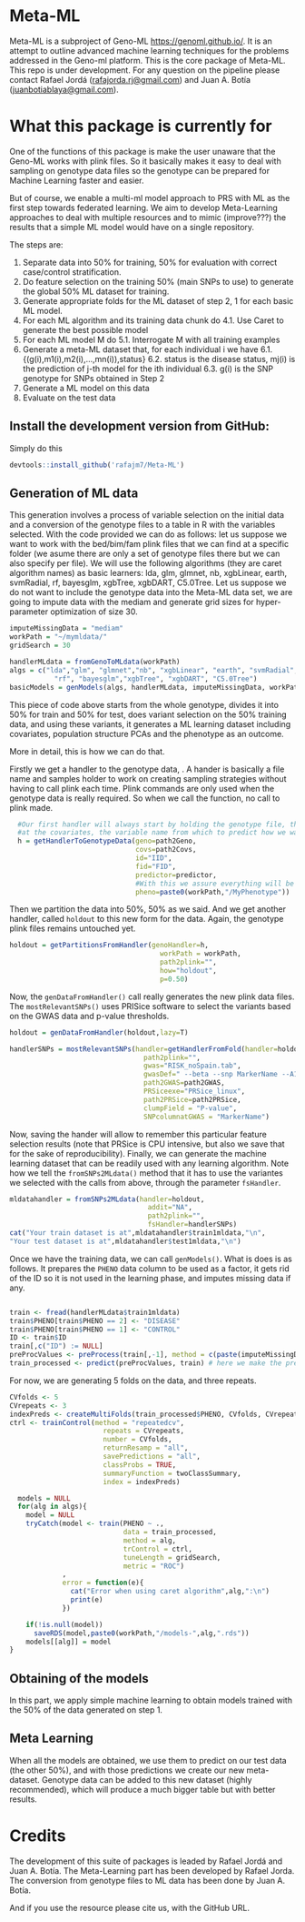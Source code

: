 # Meta-ML

Meta-ML is a subproject of Geno-ML <https://genoml.github.io/>. It is an attempt to outline advanced machine learning techniques for the problems addressed in the Geno-ml platform. This is the core package of Meta-ML. This repo is under development. For any question on the pipeline please contact Rafael Jordá (rafajorda.rj@gmail.com) and Juan A. Botía (juanbotiablaya@gmail.com). 

# What this package is currently for

One of the functions of this package is make the user unaware that the Geno-ML works with plink files. So it basically makes it easy to deal with sampling on genotype data files so the genotype can be prepared for Machine Learning faster and easier. 

But of course, we enable a multi-ml model approach to PRS with ML as the first step towards federated learning.
We aim to develop Meta-Learning approaches to deal with multiple resources and to mimic (improve???) the results that a simple ML model would have on a single repository.

The steps are:

1. Separate data into 50% for training, 50% for evaluation with correct case/control stratification.
2. Do feature selection on the training 50% (main SNPs to use) to generate the global 50% ML dataset for training.
3. Generate appropriate folds for the ML dataset of step 2, 1 for each basic ML model.
4. For each ML algorithm and its training data chunk do
     4.1. Use Caret to generate the best possible model
5. For each ML model M do
     5.1. Interrogate M with all training examples
6. Generate a meta-ML dataset that, for each individual i we have
     6.1. {(g(i),m1(i),m2(i),...,mn(i)),status}
     6.2. status is the disease status, mj(i) is the prediction of j-th model for the ith individual
     6.3. g(i) is the SNP genotype for SNPs obtained in Step 2
7. Generate a ML model on this data
8. Evaluate on the test data


## Install the development version from GitHub:

Simply do this
```r
devtools::install_github('rafajm7/Meta-ML')
```

## Generation of ML data 
This generation involves a process of variable selection on the initial data and a conversion of the genotype files to a table in R with the variables selected. With the code provided we can do as follows: let us suppose we want to work with the bed/bim/fam plink files that we can find at a specific folder (we asume there are only a set of genotype files there but we can also specify per file). We will use the following algorithms (they are caret algorithm names) as basic learners: lda, glm, glmnet, nb, xgbLinear, earth, svmRadial,
rf, bayesglm, xgbTree, xgbDART, C5.0Tree. Let us suppose we do not want to include the genotype data into the Meta-ML data set, we are going to impute data with the mediam and generate grid sizes for hyper-parameter optimization of size 30.

```r
imputeMissingData = "mediam"
workPath = "~/mymldata/"
gridSearch = 30

handlerMLdata = fromGenoToMLdata(workPath)
algs = c("lda","glm", "glmnet","nb", "xgbLinear", "earth", "svmRadial",
           "rf", "bayesglm","xgbTree", "xgbDART", "C5.0Tree")
basicModels = genModels(algs, handlerMLdata, imputeMissingData, workPath, gridSearch)
```

This piece of code above starts from the whole genotype, divides it into 50% for train and 50% for test, does variant selection on the 50% training data, and using these variants, it generates a ML learning dataset including covariates, population structure PCAs and the phenotype as an outcome. 

More in detail, this is how we can do that.

Firstly we get a handler to the genotype data, . A hander is basically a file name and samples holder to work on creating sampling strategies without having to call plink each time. Plink commands are only used when the genotype data is really required. So when we call the function, no call to plink made. 


```r
  #Our first handler will always start by holding the genotype file, the covariates, the id and familial id columns
  #at the covariates, the variable name from which to predict how we want the phenotype file to be started
  h = getHandlerToGenotypeData(geno=path2Geno,
                               covs=path2Covs,
                               id="IID",
                               fid="FID",
                               predictor=predictor,
                               #With this we assure everything will be written under workPath
                               pheno=paste0(workPath,"/MyPhenotype"))
```
Then we partition the data into 50%, 50% as we said. And we get another handler, called `holdout` to this new form for the data. Again, the genotype plink files remains untouched yet. 

```r
holdout = getPartitionsFromHandler(genoHandler=h,
                                     workPath = workPath,
                                     path2plink="",
                                     how="holdout",
                                     p=0.50)
```

Now, the `genDataFromHandler()` call really generates the new plink data files. The `mostRelevantSNPs()` uses PRISice software to select the variants based on the GWAS data and p-value thresholds.

```r
holdout = genDataFromHandler(holdout,lazy=T)

handlerSNPs = mostRelevantSNPs(handler=getHandlerFromFold(handler=holdout,type="train",index=1),
                                 path2plink="",
                                 gwas="RISK_noSpain.tab",
                                 gwasDef=" --beta --snp MarkerName --A1 Allele1 --A2 Allele2 --stat Effect --se StdErr --pvalue P-value",
                                 path2GWAS=path2GWAS,
                                 PRSiceexe="PRSice_linux",
                                 path2PRSice=path2PRSice,
                                 clumpField = "P-value",
                                 SNPcolumnatGWAS = "MarkerName")
```

Now, saving the hander will allow to remember this particular feature selection results (note that PRSice is CPU intensive, but also we save that for the sake of reproducibility). Finally, we can generate the machine learning dataset that can be readily used with any learning algorithm. Note how we tell the `fromSNPs2MLdata()` method that it has to use the variantes we selected with the calls from above, through the parameter `fsHandler`.

```r
mldatahandler = fromSNPs2MLdata(handler=holdout,
                                  addit="NA",
                                  path2plink="",
                                  fsHandler=handlerSNPs)
cat("Your train dataset is at",mldatahandler$train1mldata,"\n",
"Your test dataset is at",mldatahandler$test1mldata,"\n")
```

Once we have the training data, we can call `genModels()`. What is does is as follows. It prepares the `PHENO` data column to be used as a factor, it gets rid of the ID so it is not used in the learning phase, and imputes missing data if any.

```r

train <- fread(handlerMLdata$train1mldata)
train$PHENO[train$PHENO == 2] <- "DISEASE"
train$PHENO[train$PHENO == 1] <- "CONTROL"
ID <- train$ID
train[,c("ID") := NULL]
preProcValues <- preProcess(train[,-1], method = c(paste(imputeMissingData,"Impute", sep = ""))) 
train_processed <- predict(preProcValues, train) # here we make the preprocessed values
```

For now, we are generating 5 folds on the data, and three repeats.

```r
CVfolds <- 5
CVrepeats <- 3
indexPreds <- createMultiFolds(train_processed$PHENO, CVfolds, CVrepeats)
ctrl <- trainControl(method = "repeatedcv",
                       repeats = CVrepeats,
                       number = CVfolds,
                       returnResamp = "all",
                       savePredictions = "all",
                       classProbs = TRUE,
                       summaryFunction = twoClassSummary,
                       index = indexPreds)

  models = NULL
  for(alg in algs){
    model = NULL
    tryCatch(model <- train(PHENO ~ .,
                            data = train_processed,
                            method = alg,
                            trControl = ctrl,
                            tuneLength = gridSearch,
                            metric = "ROC")
             ,
             error = function(e){
               cat("Error when using caret algorithm",alg,":\n")
               print(e)
             })

    if(!is.null(model))
      saveRDS(model,paste0(workPath,"/models-",alg,".rds"))
    models[[alg]] = model
}
```


## Obtaining of the models
In this part, we apply simple machine learning to obtain models trained with the 50% of the data generated on step 1.

## Meta Learning 
When all the models are obtained, we use them to predict on our test data (the other 50%), and with those predictions we create our new meta-dataset. Genotype data can be added to this new dataset (highly recommended), which will produce a much bigger table but with better results. 

# Credits

The development of this suite of packages is leaded by Rafael Jordá and Juan A. Botía. The Meta-Learning part has been developed by Rafael Jorda. The conversion from genotype files to ML data has been done by Juan A. Botía.

And if you use the resource please cite us, with the GitHub URL.
     

